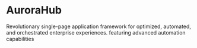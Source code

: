 # AuroraHub
Revolutionary single-page application framework for optimized, automated, and orchestrated enterprise experiences. featuring advanced automation capabilities
